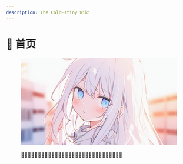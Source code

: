 ```yaml
---
description: The ColdEstiny Wiki
---
```


# 🥳 首页

<figure><img src=".gitbook/assets/girl_hoodie_anime_973742_1280x720.jpg" alt=""><figcaption><p><span data-gb-custom-inline data-tag="emoji" data-code="1f389">🎉</span><span data-gb-custom-inline data-tag="emoji" data-code="1f389">🎉</span><span data-gb-custom-inline data-tag="emoji" data-code="1f389">🎉</span><span data-gb-custom-inline data-tag="emoji" data-code="1f389">🎉</span><span data-gb-custom-inline data-tag="emoji" data-code="1f389">🎉</span><span data-gb-custom-inline data-tag="emoji" data-code="1f389">🎉</span><span data-gb-custom-inline data-tag="emoji" data-code="1f389">🎉</span><span data-gb-custom-inline data-tag="emoji" data-code="1f389">🎉</span><span data-gb-custom-inline data-tag="emoji" data-code="1f389">🎉</span><span data-gb-custom-inline data-tag="emoji" data-code="1f389">🎉</span><span data-gb-custom-inline data-tag="emoji" data-code="1f389">🎉</span><span data-gb-custom-inline data-tag="emoji" data-code="1f389">🎉</span><span data-gb-custom-inline data-tag="emoji" data-code="1f389">🎉</span><span data-gb-custom-inline data-tag="emoji" data-code="1f389">🎉</span><span data-gb-custom-inline data-tag="emoji" data-code="1f389">🎉</span><span data-gb-custom-inline data-tag="emoji" data-code="1f389">🎉</span><span data-gb-custom-inline data-tag="emoji" data-code="1f389">🎉</span><span data-gb-custom-inline data-tag="emoji" data-code="1f389">🎉</span><span data-gb-custom-inline data-tag="emoji" data-code="1f389">🎉</span><span data-gb-custom-inline data-tag="emoji" data-code="1f389">🎉</span><span data-gb-custom-inline data-tag="emoji" data-code="1f389">🎉</span><span data-gb-custom-inline data-tag="emoji" data-code="1f389">🎉</span><span data-gb-custom-inline data-tag="emoji" data-code="1f389">🎉</span><span data-gb-custom-inline data-tag="emoji" data-code="1f389">🎉</span><span data-gb-custom-inline data-tag="emoji" data-code="1f389">🎉</span><span data-gb-custom-inline data-tag="emoji" data-code="1f389">🎉</span><span data-gb-custom-inline data-tag="emoji" data-code="1f389">🎉</span><span data-gb-custom-inline data-tag="emoji" data-code="1f389">🎉</span><span data-gb-custom-inline data-tag="emoji" data-code="1f389">🎉</span><span data-gb-custom-inline data-tag="emoji" data-code="1f389">🎉</span></p></figcaption></figure>
